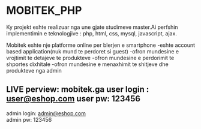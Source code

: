 # MOBITEK_PHP
Ky projekt eshte realizuar nga une gjate studimeve master.Ai perfshin implementimin e teknologjive : php, html, css, mysql, javascript, ajax.

Mobitek eshte nje  platforme online per blerjen e smartphone
-eshte account based application(nuk mund te perdoret si guest)
-ofron mundesine e vrojtimit te detajeve te produkteve
-ofron mundesine e perdorimit te shportes dixhitale
-ofron mundesine e menaxhimit te shitjeve dhe produkteve nga admin

LIVE perview: mobitek.ga
user login : user@eshop.com
user pw: 123456
---------
admin login: admin@eshop.com  
admin pw: 123456


